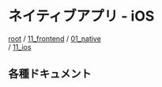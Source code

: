 # ネイティブアプリ - iOS

[root](./../../../../README.md) 
/ [11_frontend](./../../README.md) 
/ [01_native](./../README.md)  
/ [11_ios](./README.md)

## 各種ドキュメント
